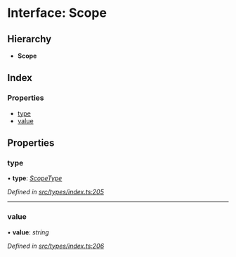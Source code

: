 # Interface: Scope

## Hierarchy

* **Scope**

## Index

### Properties

* [type](scope.md#type)
* [value](scope.md#value)

## Properties

###  type

• **type**: *[ScopeType](../enums/scopetype.md)*

*Defined in [src/types/index.ts:205](https://github.com/PolymathNetwork/polymesh-sdk/blob/38ee8078/src/types/index.ts#L205)*

___

###  value

• **value**: *string*

*Defined in [src/types/index.ts:206](https://github.com/PolymathNetwork/polymesh-sdk/blob/38ee8078/src/types/index.ts#L206)*
